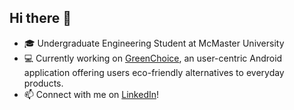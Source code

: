 ## Hi there 👋

- 🎓 Undergraduate Engineering Student at McMaster University
- 💻 Currently working on [GreenChoice](https://github.com/Ne14k/GreenChoice), an user-centric Android application offering users eco-friendly alternatives to everyday products.
- 📫 Connect with me on [LinkedIn](https://www.linkedin.com/in/nelavan-karunanithi/)!
